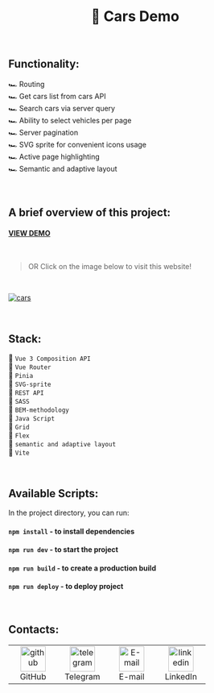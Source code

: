 <h1 align="center"> 🚗 Cars Demo </h1>


<br>

## Functionality:

🏎 Routing    
🏎 Get cars list from cars API    
🏎 Search cars via server query    
🏎 Ability to select vehicles per page    
🏎 Server pagination    
🏎 SVG sprite for convenient icons usage    
🏎 Active page highlighting     
🏎 Semantic and adaptive layout    


<br>    

## A brief overview of this project:    

#### <a href='https://olga-bull-cars-demo.netlify.app/'>VIEW DEMO</a>

<br>

>OR Click on the image below to visit this website!


<br>

[![cars](https://github.com/user-attachments/assets/4220e02c-8b30-4e9e-bdc0-7ec8381a5d75)](https://olga-bull-cars-demo.netlify.app/)


<br>

## Stack:

🔸 `Vue 3 Composition API`     
🔸 `Vue Router`     
🔸 `Pinia`     
🔸 `SVG-sprite`     
🔸 `REST API`     
🔸 `SASS`    
🔸 `BEM-methodology`    
🔸 `Java Script`     
🔸 `Grid`    
🔸 `Flex`      
🔸 `semantic and adaptive layout`      
🔸 `Vite`

<br>

## Available Scripts:

In the project directory, you can run:    

#### `npm install`    - to install dependencies 
#### `npm run dev`    - to start the project
#### `npm run build`  -  to create a production build
#### `npm run deploy` -  to deploy project

<br>

## Contacts:
<table>
  <tr>
    <td align="center" width="82">
      <a href="https://github.com/OlgaBuLL">
        <img src='https://cdn.jsdelivr.net/npm/simple-icons@3.0.1/icons/github.svg' alt='github' width="50" />
      </a><br>GitHub
     </td>
    <td align="center" width="82">
      <a href="https://t.me/bio_ol23">
        <img src='https://cdn.jsdelivr.net/npm/simple-icons@3.0.1/icons/telegram.svg' alt='telegram' width="50" />
      </a><br>Telegram
     </td>
    <td align="center" width="82">
      <a href="mailto:oska43@mail.ru">
       <img src='https://cdn.jsdelivr.net/npm/simple-icons@3.0.1/icons/mail-dot-ru.svg' alt='E-mail' width="50" />
      </a><br>E-mail
     </td>
    <td align="center" width="82">
      <a href="https://www.linkedin.com/in/olga-bulgakova-014254243/">
       <img src='https://cdn.jsdelivr.net/npm/simple-icons@3.0.1/icons/linkedin.svg' alt='linkedin' width="50" />
      </a><br>LinkedIn
     </td>
  </tr>
</table>
